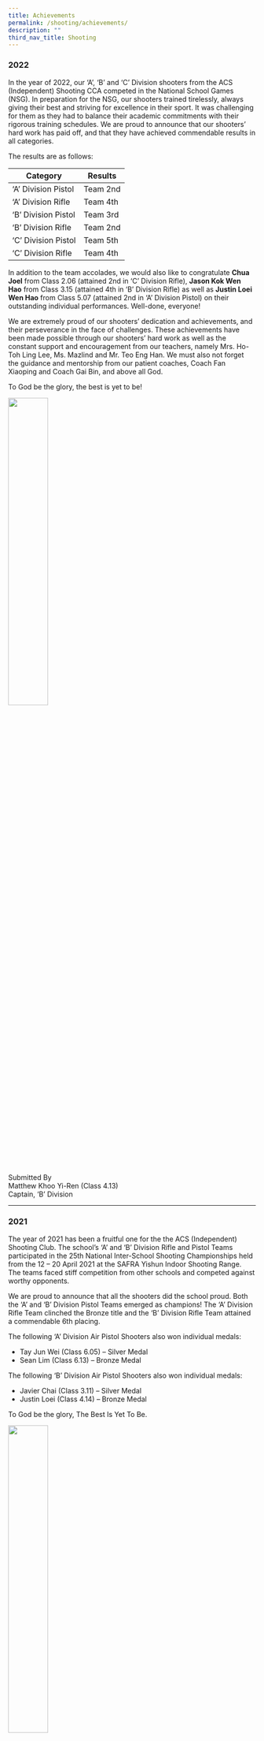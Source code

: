 ```yaml
---
title: Achievements
permalink: /shooting/achievements/
description: ""
third_nav_title: Shooting
---
```

### 2022

In the year of 2022, our ‘A’, ‘B’ and ‘C’ Division shooters from the ACS (Independent) Shooting CCA competed in the National School Games (NSG). In preparation for the NSG, our shooters trained tirelessly, always giving their best and striving for excellence in their sport. It was challenging for them as they had to balance their academic commitments with their rigorous training schedules. We are proud to announce that our shooters’ hard work has paid off, and that they have achieved commendable results in all categories.

The results are as follows:

<table>
<thead>
  <tr>
    <th>Category</th>
    <th>Results</th>
  </tr>
</thead>
<tbody>
  <tr>
    <td>‘A’ Division Pistol</td>
    <td>Team 2nd</td>
  </tr>
  <tr>
    <td>‘A’ Division Rifle</td>
    <td>Team 4th</td>
  </tr>
  <tr>
    <td>‘B’ Division Pistol</td>
    <td>Team 3rd</td>
  </tr>
  <tr>
    <td>‘B’ Division Rifle</td>
    <td>Team 2nd</td>
  </tr>
  <tr>
    <td>‘C’ Division Pistol</td>
    <td>Team 5th</td>
  </tr>
  <tr>
    <td>‘C’ Division Rifle</td>
    <td>Team 4th</td>
  </tr>
</tbody>
</table>

In addition to the team accolades, we would also like to congratulate **Chua Joel** from Class 2.06 (attained 2nd in ‘C’ Division Rifle), **Jason Kok Wen Hao** from Class 3.15 (attained 4th in ‘B’ Division Rifle) as well as **Justin Loei Wen Hao** from Class 5.07 (attained 2nd in ‘A’ Division Pistol) on their outstanding individual performances. Well-done, everyone!

We are extremely proud of our shooters’ dedication and achievements, and their perseverance in the face of challenges. These achievements have been made possible through our shooters’ hard work as well as the constant support and encouragement from our teachers, namely Mrs. Ho-Toh Ling Lee, Ms. Mazlind and Mr. Teo Eng Han. We must also not forget the guidance and mentorship from our patient coaches, Coach Fan Xiaoping and Coach Gai Bin, and above all God.

To God be the glory, the best is yet to be!

<img src="/images/shooting.png" 
     style="width:40%">
		 
Submitted By <br>
Matthew Khoo Yi-Ren (Class 4.13) <br>
Captain, ‘B’ Division

* * *

### 2021

The year of 2021 has been a fruitful one for the the ACS (Independent) Shooting Club. The school’s ‘A’ and ‘B’ Division Rifle and Pistol Teams participated in the 25th National Inter-School Shooting Championships held from the 12 – 20 April 2021 at the SAFRA Yishun Indoor Shooting Range. The teams faced stiff competition from other schools and competed against worthy opponents.

We are proud to announce that all the shooters did the school proud. Both the ‘A’ and ‘B’ Division Pistol Teams emerged as champions! The ‘A’ Division Rifle Team clinched the Bronze title and the ‘B’ Division Rifle Team attained a commendable 6th placing.

The following ‘A’ Division Air Pistol Shooters also won individual medals:

*   Tay Jun Wei (Class 6.05) – Silver Medal
*   Sean Lim (Class 6.13) – Bronze Medal

The following ‘B’ Division Air Pistol Shooters also won individual medals:

*   Javier Chai (Class 3.11) – Silver Medal
*   Justin Loei (Class 4.14) – Bronze Medal

To God be the glory, The Best Is Yet To Be.

<img src="/images/shooting%202.png" 
     style="width:40%">
		 
<img src="/images/shooting%203.png" 
     style="width:40%">
		 
* * * 

### 2019

The year of 2019 has been a fruitful one for the ACS (Independent) Shooting Club, participating in various competitions such as the Nanyang Technological University Invitational Shoot in March in preparation for the 23rd National Inter-School Shooting Championships. Our shooters have put in their best against fierce opposition and have excelled in attaining well-deserved placings and awards. The results are as follows:

**Nanyang Technological University Invitational Shoot (March):**

<table>
<thead>
  <tr>
    <th>Category and Division</th>
    <th>Shooters</th>
    <th>Achievements</th>
  </tr>
</thead>
<tbody>
  <tr>
    <td>‘A’ Pistol</td>
    <td>Mah Chixiang Elgin (6.01 Antioch)<br><br>Niu Houji (5.18<br>Lim Yan Rong Jonathan (5.09 Chronicles)</td>
    <td>Team 1st</td>
  </tr>
  <tr>
    <td>‘A’ Rifle</td>
    <td>Kennan Yeo Zhi Guang (6.04 Cana)<br><br>Leow Tian Ping (6.09 Galilee)<br>Zechary Chua Wei En (5.14 Corinthians)</td>
    <td> <br><br>Team 2nd<br> </td>
  </tr>
  <tr>
    <td>‘B’ Pistol</td>
    <td>Lim Yi Kai Sean (4.13 Cornelius)<br><br>Tan Keng Hong (4.13 Cornelius)<br>Yong U-En Ethan (4.04 Ezra)</td>
    <td>Team 8th</td>
  </tr>
  <tr>
    <td>‘B’ Rifle</td>
    <td>Ng Kang Qi (4.13 Cornelius)<br><br>Yian Kai Rui Roy (3.04 Ezekiel)<br>Neo Ze Zun Joshua (3.12 Amos)</td>
    <td>Team 2nd</td>
  </tr>
  <tr>
    <td>‘C’ Pistol</td>
    <td>Yan Ming Xiang Kevin (2.07 Ephraim)<br><br>Justin Loei Wen Hao (2.11 Asher)<br>Joshua Chen Kay Jian (2.11 Asher)</td>
    <td>Team 3rd</td>
  </tr>
  <tr>
    <td>‘C’ Rifle</td>
    <td>Zacc Lee You Feng (2.11 Asher)<br><br>Jaedon Javier Lau (2.06 Zebulun)<br>Chia Jin (2.01 Reuben)</td>
    <td>Team 8th</td>
  </tr>
</tbody>
</table>

**23rd National Inter-School Shooting Championships:**

<table>
<thead>
  <tr>
    <th>Category and Division</th>
    <th>Shooters</th>
    <th>Achievements</th>
    <th>Remarks</th>
  </tr>
</thead>
<tbody>
  <tr>
    <td>‘A’ Pistol</td>
    <td>Mah Chixiang Elgin (6.01 Antioch)<br><br>Niu Houji (5.18<br>Lim Yan Rong Jonathan (5.09 Chronicles)</td>
    <td>Team 2nd</td>
    <td></td>
  </tr>
  <tr>
    <td>‘A’ Rifle</td>
    <td>Kennan Yeo Zhi Guang (6.04 Cana)<br><br>Leow Tian Ping (6.09 Galilee)<br>Chua Wei En Zachary (5.14 Corinthians)<br>Alexander Loh Zen Young (5.04 Numbers)</td>
    <td>Team 5th</td>
    <td>Zechary Chua emerged Individual 2nd</td>
  </tr>
  <tr>
    <td>‘B’ Pistol</td>
    <td>Tay Jun Wei (4.16 Enoch)<br><br>Tan Keng Hong (4,13 Cornelius)<br>Lim Yi Kai Sean (4.13 Cornelius)<br>Yong U-En Ethan (4.04 Ezra)</td>
    <td>Team 5th</td>
    <td>Jun Wei emerged Individual 2nd<br><br> <br>Keng Hong emerged Individual 3rd</td>
  </tr>
  <tr>
    <td>‘B’ Rifle</td>
    <td>Ng Kang Qi (4.13 Cornelius)<br><br>Yian Kai Rui Roy (3.04 Ezekiel)<br>Neo Ze Zun Joshua (3.12 Amos)<br>Lim Jun Hao Terry (3.01 Jeremiah</td>
    <td>Team 3rd</td>
    <td></td>
  </tr>
  <tr>
    <td>‘C’ Pistol</td>
    <td>Jaedon Javier Lau (2.06 Zebulun)<br><br>Zacc Lee You Feng (2.11 Asher)<br>Chia Jin (2.01 Reuben)<br>Joshua Paul Lee Shang Wei (1.09 James)</td>
    <td>Team 5th</td>
    <td></td>
  </tr>
  <tr>
    <td>‘C’ Rifle</td>
    <td>Yan Ming Xiang Kevin (2.07 Ephraim)<br><br>Justin Loei Wen Hao (2.11 Asher)<br>Javier Chai Cong Jiu (1.13 Thomas)<br>Zachary Leong (1.12 Titus)</td>
    <td>Team 1st</td>
    <td>Justin Loei emerged Individual 1st</td>
  </tr>
</tbody>
</table>

All these achievements were only made possible through the hard work and dedication of our shooters, the unwavering motivation from our teachers-in-charge, Mrs Ho-Toh Ling Lee, Mdm Ruvathy and Mdm Maslind, the guidance from our patient coaches, Coach Fan Xiaoping and Coach Gai Bin, and above all, God.

To God be the glory, the best is truly yet to be!

Written by Roy Yian (3.04 Ezekiel) & Joshua Neo (3.12 Amos)

<img src="/images/shooting%204.png" 
     style="width:40%">
